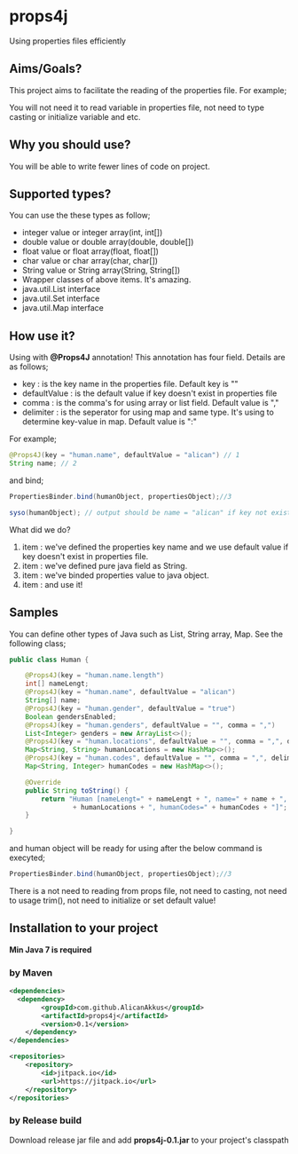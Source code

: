 # props4j
Using properties files efficiently

## Aims/Goals?

This project aims to facilitate the reading of the properties file. For example;

You will not need it to read variable in properties file, not need to type casting or initialize variable and etc.

## Why you should use?

You will be able to write fewer lines of code on project.

## Supported types?

You can use the these types as follow;
* integer value or integer array(int, int[])
* double value or double array(double, double[])
* float value or float array(float, float[])
* char value or char array(char, char[])
* String value or String array(String, String[])
* Wrapper classes of above items. It's amazing.
* java.util.List interface
* java.util.Set interface
* java.util.Map interface

## How use it?

Using with **@Props4J** annotation! This annotation has four field. Details are as follows;
* key : is the key name in the properties file. Default key is ""
* defaultValue : is the default value if key doesn't exist in properties file
* comma : is the comma's for using array or list field. Default value is ","
* delimiter : is the seperator for using map and same type. It's using to determine key-value in map. Default value is ":"

For example;

``` java
@Props4J(key = "human.name", defaultValue = "alican") // 1
String name; // 2
```
and bind;
``` java
PropertiesBinder.bind(humanObject, propertiesObject);//3

syso(humanObject); // output should be name = "alican" if key not exist.
```

What did we do?

1. item : we've defined the properties key name and we use default value if key doesn't exist in properties file.
2. item : we've defined pure java field as String.
3. item : we've binded properties value to java object.
4. item : and use it!

## Samples

You can define other types of Java such as List, String array, Map. See the following class;
``` java
public class Human {

	@Props4J(key = "human.name.length")
	int[] nameLengt;
	@Props4J(key = "human.name", defaultValue = "alican")
	String[] name;
	@Props4J(key = "human.gender", defaultValue = "true")
	Boolean gendersEnabled;
	@Props4J(key = "human.genders", defaultValue = "", comma = ",")
	List<Integer> genders = new ArrayList<>();
	@Props4J(key = "human.locations", defaultValue = "", comma = ",", delimiter = ":")
	Map<String, String> humanLocations = new HashMap<>();
	@Props4J(key = "human.codes", defaultValue = "", comma = ",", delimiter = ":")
	Map<String, Integer> humanCodes = new HashMap<>();

	@Override
	public String toString() {
		return "Human [nameLengt=" + nameLengt + ", name=" + name + ", gendersEnabled=" + gendersEnabled + ", genders=" + genders + ", humanLocations="
				+ humanLocations + ", humanCodes=" + humanCodes + "]";
	}

}
``` 
and human object will be ready for using after the below command is execyted;

``` java
PropertiesBinder.bind(humanObject, propertiesObject);//3
``` 

There is a not need to reading from props file, not need to casting, not need to usage trim(), not need to initialize or set default value!

## Installation to your project
**Min Java 7 is required** 

### by Maven
```xml
<dependencies>
  <dependency>
	    <groupId>com.github.AlicanAkkus</groupId>
	    <artifactId>props4j</artifactId>
	    <version>0.1</version>
	</dependency>
</dependencies>

<repositories>
	<repository>
		<id>jitpack.io</id>
		<url>https://jitpack.io</url>
	</repository>
</repositories>
```

### by Release build
Download release jar file and add **props4j-0.1.jar** to your project's classpath


